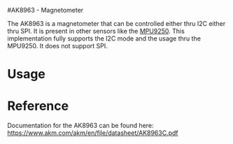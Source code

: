 #AK8963 - Magnetometer

The AK8963 is a magnetometer that can be controlled either thru I2C either thru SPI. It is present in other sensors like the [MPU9250](../Mpu9250/README.md). This implementation fully supports the I2C mode and the usage thru the MPU9250. It does not support SPI.

# Usage



# Reference

Documentation for the AK8963 can be found here: https://www.akm.com/akm/en/file/datasheet/AK8963C.pdf